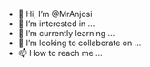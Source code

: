 - 👋 Hi, I’m @MrAnjosi
- 👀 I’m interested in ...
- 🌱 I’m currently learning ...
- 💞️ I’m looking to collaborate on ...
- 📫 How to reach me ...

<!---
MrAnjosi/MrAnjosi is a ✨ special ✨ repository because its `README.md` (this file) appears on your GitHub profile.
You can click the Preview link to take a look at your changes.
--->
